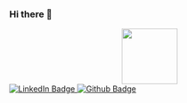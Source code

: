 ### Hi there 👋
<div id="header" align="center">
  <img src="https://media.giphy.com/media/M9gbBd9nbDrOTu1Mqx/giphy.gif" width="100"/>
</div>
<div id="badges" align"center">
  <a href="www.linkedin.com/in/valerio-duchi">
    <img src="https://img.shields.io/badge/-LinkedIn-blue" alt="LinkedIn Badge"/>
  </a>
  <a href="www.github.com/Theclouder">
    <img src="https://img.shields.io/badge/-Github-white" alt="Github Badge"/>
  </a>
</div>
